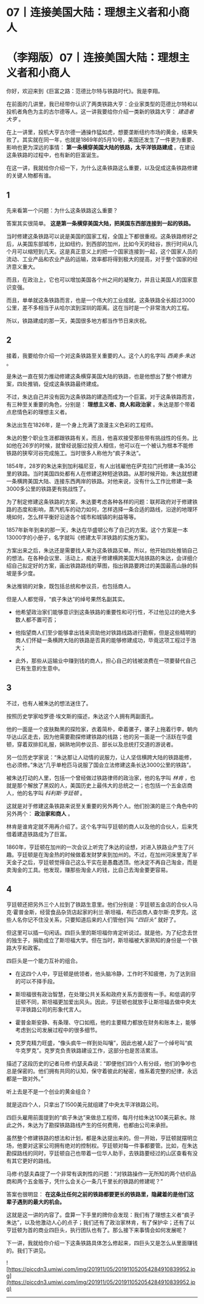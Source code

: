 # 07丨连接美国大陆：理想主义者和小商人

# （李翔版）07丨连接美国大陆：理想主义者和小商人

你好，欢迎来到《巨富之路：范德比尔特与铁路时代》。我是李翔。

在前面的几讲里，我已经带你认识了两类铁路大亨：企业家类型的范德比尔特和以投机者角色为主的古尔德等人。这一讲我要给你介绍一类新的铁路大亨： *建造者大亨* 。

在上一讲里，投机大亨古尔德一通操作猛如虎，想要垄断纽约市场的黄金，结果失败了。其实就在同一年，也就是1869年的5月10号，美国还发生了一件更为重要、影响也更为深远的事情： **第一条横穿美国大陆的铁路，太平洋铁路建成** 。在建设这条铁路的过程中，也有新的巨富诞生。

在这一讲，我就给你介绍一下，为什么这条铁路这么重要，以及促成这条铁路修建的关键人物都有谁。

## 1

先来看第一个问题：为什么这条铁路这么重要？

答案其实很简单。 **这是第一条横穿美国大陆，把美国东西部连接到一起的铁路。**

当时修建这条铁路可以说是美国的国家工程，全国上下都很重视。这条铁路修好之后，从美国东部城市，比如纽约，到西部的加州，比如今天的硅谷，旅行时间从几个月可以缩短到几天。这是真正意义上的把一个国家连接到一起，这个国家人员的流动、工业产品和农业产品的运输，效率都将得到极大的提高，对于整个国家的经济意义重大。

而且，在政治上，它也可以增加美国各个州之间的凝聚力，并且让美国人的国家意识变强。

而且，单单就这条铁路而言，也是一个伟大的工业成就。这条铁路全长超过3000公里，差不多相当于从哈尔滨到深圳的距离。这在当时是一个非常浩大的工程。

所以，铁路建成的那一天，美国很多地方都当作节日来庆祝。

## 2

接着，我要给你介绍一个对这条铁路至关重要的人。这个人的名字叫 *西奥多·朱达* 。

是朱达一直在努力推动修建这条横穿美国大陆的铁路，也是他想出了整个修建方案，四处推销，促成这条铁路最终建成。

不过，朱达自己并没有因为这条铁路的建造而成为一个巨富。对于这条铁路而言，有三种至关重要的角色，分别是： **理想主义者、商人和政治家** 。朱达是那个带着点悲情色彩的理想主义者。

朱达出生在1826年，是一个身上充满了浪漫主义色彩的工程师。

朱达的整个职业生涯都跟铁路有关。而且，他喜欢接受那些带有挑战性的任务。比如他在26岁的时候，就曾经说服过投资人相信，他可以在一个被认为根本不能修铁路的狭窄河谷完成施工。当时很多人称他为“疯子朱达”。

1854年，28岁的朱达来到加利福尼亚，有人出钱雇他在萨克拉门托修建一条35公里的铁路。当时美国四处都有人在修建这种短途铁路。从那时候开始，朱达就想建一条横跨美国大陆、连接东西两岸的铁路。对他来说，没有什么工作比修建一条3000多公里的铁路更有挑战性了。

为了制定修建这条铁路的方案，朱达要考虑各种各样的问题：联邦政府对于修建铁路的态度和影响，蒸汽机车的动力如何，怎样选择一条合适的路线，沿途的地理环境如何，怎么样平衡好沿途各个城市和城镇的利益等等。

1857年新年到来的那一天，朱达在华盛顿公布了自己的方案。这个方案是一本13000字的小册子，名字就叫《修建太平洋铁路的实施方案》。

方案出来之后，朱达还是需要找人来为这条铁路买单。所以，他开始四处推销自己的想法。在各种会议里、活动上，痴迷于修建横跨美国大陆铁路的朱达，会详细介绍自己拟定好的方案，画出铁路路线的草图，指出铁路要跨过的美国最高山脉的斜坡是多少度。

朱达推销的对象，既包括总统和参议员，也包括商人。

但是人人都觉得，“疯子朱达”的绰号果然名副其实。

* 他希望政治家们能够意识到这条铁路的重要性和可行性，不过他见过的绝大多数人都不置可否；

* 他指望商人们至少能够拿出钱来资助他对铁路线路进行勘察，但是这些精明的商人们怀疑一条横跨大陆的铁路是否真的能够修建成功，毕竟这项工程过于浩大；

* 此外，那些从运输业中赚到钱的商人，担心自己的钱被浪费在一项要替代自己已有生意的生意中。

## 3

不过，也有人被朱达的想法迷住了。

按照历史学家哈罗德·埃文斯的描述，朱达这个人拥有两副面孔。

他的一面是一个皮肤黝黑的探险家，衣着简朴，牵着骡子，骡子上拖着行李，朝内华达山区走去，因为他需要勘探修建铁路的线路；他的另一面是一个活跃在华盛顿，穿着双排扣礼服，娴熟地同参议员、部长以及总统打交道的游说者。

另一位历史学家说：“朱达那让人动情的说服力，让人坚信横跨大陆的铁路能修，也必须修。”朱达“几乎单枪匹马说服了国会立法修建这条长达3000公里的铁路”。

被朱达打动的人里，包括一个曾经做过铁路律师的政治家，他的名字叫 *林肯* ，也就是那个解放了黑奴的人，美国历史上最伟大的总统之一；也包括一个五金店商人，他的名字叫 *科利斯·亨廷顿* 。

这就是对于修建这条铁路来说至关重要的另外两个人。他们扮演的是三个角色中的另外两个： **政治家和商人** 。

林肯是谁肯定就不用再介绍了。这个名字叫亨廷顿的商人以及他的合伙人，后来凭借着建造铁路成为了巨富。

1860年，亨廷顿在加州的一次会议上听完了朱达的设想，对进入铁路业产生了兴趣。亨廷顿是在淘金热的时候做着发财梦来到加州的。不过，在加州河床里淘了半天金子之后，亨廷顿觉得自己这么干实在是愚蠢透顶。他决定不再自己淘金，而是卖淘金的工具。他发现，赚那些淘金人的钱，比自己去淘金要更容易。

## 4

亨廷顿还把另外三个人拉到了铁路生意里。他们分别是：亨廷顿五金店的合伙人马克·霍普金斯，经营食品杂货店起家的利兰·斯坦福，布匹店商人查尔斯·克罗克。这些人名你记不住没关系，只要知道后来的人们管他们叫 *“四巨头”* 就好了。

但这里可以插一句闲话。四巨头里的斯坦福你肯定听说过。就是他，为了纪念去世的独生子，捐助成立了斯坦福大学。但在当时，斯坦福被大家熟知的身份是一个铁路大亨和政客。

四巨头是一个能力互补的组合。

* 在这四个人中，亨廷顿是统领者，他头脑冷静，工作时不知疲倦，为了达到目的可以不择手段。

* 斯坦福很有政治智慧，在处理公共关系和政府关系方面很有一手。和低调的亨廷顿不同，斯坦福更加爱出风头。因此，亨廷顿也就放手让斯坦福去做中央太平洋铁路公司的形象代言人。

* 霍普金斯安静、有条理、守口如瓶，他的主要精力都放在财务和账本上，能够考虑到公司发展过程中的很多细节。

* 克罗克精力旺盛，“像头疯牛一样到处叫嚷”，因此也被人起了一个绰号叫“疯牛克罗克”。克罗克负责铁路建设工作，这部分也是苦活累活。

描述了这段历史的记者马修·约瑟夫森说：“即便他们四个人有分歧，他们的争吵也总是保密的。他们拥有共同的认知，保守着彼此的秘密，维系着完整的纪律，永远都是一致对外。”

听上去是不是一个创业的黄金组合？

就是这四个人，只拿出了1500美元就组建了中央太平洋铁路公司。

四巨头雇用前面提到的“疯子朱达”来做总工程师，每月付给朱达100美元薪水。除此之外，朱达为了勘探铁路路线产生的任何费用，也都由公司来承担。

虽然整个修建铁路的想法和计划，都是朱达提出来的。但一开始，亨廷顿就摆明立场，他要对这家公司拥有绝对的控制权。亨廷顿对每一件事都要管。比如，在朱达勘探路线的同时，亨廷顿自己也带着一位华人助手，去铁路要经过的山区查看有没有其它更好的路线。

马修·约瑟夫森提了一个非常有讽刺性的问题：“对铁路操作一无所知的两个纺织品商和两个五金贩子，凭什么会关心一条几千里长的铁路的修建呢？”

答案也很明显： **在这条比任何之前的铁路都要更长的铁路里，隐藏着的是他们这辈子遇到的最大的机会。**

这就是这一讲的内容了。盘算一下手里的牌你会发现：我们有了理想主义者“疯子朱达”，以及他激动人心的点子；我们还有了政治家林肯，有了保护伞；还有了以亨廷顿为首的商业四巨头，执行团队也有了。那么接下来事情会如何发展呢？

下一讲，我就给你介绍一下这条铁路具体怎么修起来，四巨头又是怎么从里面赚钱的。我们下讲见。

![https://piccdn3.umiwi.com/img/201911/05/201911052054284910839952.jpg](https://piccdn3.umiwi.com/img/201911/05/201911052054284910839952.jpg)

---
